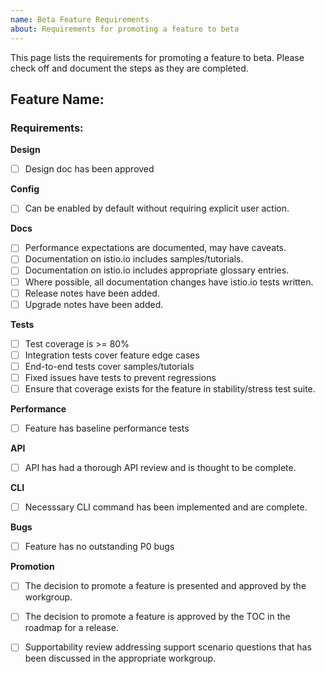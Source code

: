 ```yaml
---
name: Beta Feature Requirements
about: Requirements for promoting a feature to beta
---
```


This page lists the requirements for promoting a feature to beta. Please check off and document the steps as they are completed.

**Feature Name:** 
--- 

### Requirements: 

**Design**

- [ ] Design doc has been approved

**Config**

- [ ] Can be enabled by default without requiring explicit user action. 

**Docs** 

- [ ] Performance expectations are documented, may have caveats. 
- [ ] Documentation on istio.io includes samples/tutorials. 
- [ ] Documentation on istio.io includes appropriate glossary entries. 
- [ ] Where possible, all documentation changes have istio.io tests written. 
- [ ] Release notes have been added. 
- [ ] Upgrade notes have been added. 

**Tests**

- [ ] Test coverage is >= 80%
- [ ] Integration tests cover feature edge cases
- [ ] End-to-end tests cover samples/tutorials
- [ ] Fixed issues have tests to prevent regressions
- [ ] Ensure that coverage exists for the feature in stability/stress test suite.

**Performance**

- [ ] Feature has baseline performance tests

**API**

- [ ] API has had a thorough API review and is thought to be complete. 

**CLI**

- [ ] Necesssary CLI command has been implemented and are complete. 

**Bugs**

- [ ] Feature has no outstanding P0 bugs

**Promotion**

- [ ] The decision to promote a feature is presented and approved by the workgroup. 
- [ ] The decision to promote a feature is approved by the TOC in the roadmap for a release. 
- [ ] Supportability review addressing support scenario questions that has been discussed in the appropriate workgroup.

